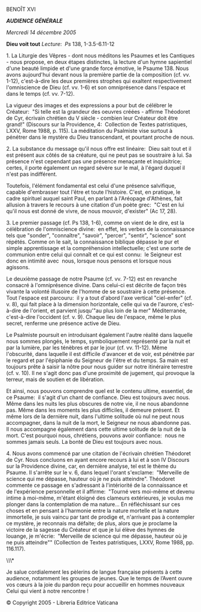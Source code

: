 BENOÎT XVI

***AUDIENCE GÉNÉRALE***

*Mercredi 14 décembre 2005*

**Dieu voit tout** *Lecture*:  *Ps* 138, 1-3.5-6.11-12

1. La Liturgie des Vêpres - dont nous méditons les Psaumes et les Cantiques - nous propose, en deux étapes distinctes, la lecture d'un hymne sapientiel d'une beauté limpide et d'une grande force émotive, le Psaume 138. Nous avons aujourd'hui devant nous la première partie de la composition (cf. vv. 1-12), c'est-à-dire les deux premières strophes qui exaltent respectivement l'omniscience de Dieu (cf. vv. 1-6) et son omniprésence dans l'espace et dans le temps (cf. vv. 7-12).

La vigueur des images et des expressions a pour but de célébrer le Créateur:  "Si telle est la grandeur des oeuvres créées - affirme Théodoret de Cyr, écrivain chrétien du V siècle - combien leur Créateur doit être grand!" (Discours sur la Providence, 4:  Collection de Textes patristiques, LXXV, Rome 1988, p. 115). La méditation du Psalmiste vise surtout à pénétrer dans le mystère du Dieu transcendant, et pourtant proche de nous.

2. La substance du message qu'il nous offre est linéaire:  Dieu sait tout et il est présent aux côtés de sa créature, qui ne peut pas se soustraire à lui. Sa présence n'est cependant pas une présence menaçante et inquisitrice; certes, il porte également un regard sévère sur le mal, à l'égard duquel il n'est pas indifférent.

Toutefois, l'élément fondamental est celui d'une présence salvifique, capable d'embrasser tout l'être et toute l'histoire. C'est, en pratique, le cadre spirituel auquel saint Paul, en parlant à l'Aréopage d'Athènes, fait allusion à travers le recours à une citation d'un poète grec:  "C'est en lui qu'il nous est donné de vivre, de nous mouvoir, d'exister" (Ac 17, 28).

3. Le premier passage (cf. Ps 138, 1-6), comme on vient de le dire, est la célébration de l'omniscience divine:  en effet, les verbes de la connaissance tels que "sonder", "connaître", "savoir", "percer", "sentir", "science" sont répétés. Comme on le sait, la connaissance biblique dépasse le pur et simple apprentissage et la compréhension intellectuelle; c'est une sorte de communion entre celui qui connaît et ce qui est connu:  le Seigneur est donc en intimité avec  nous, lorsque nous pensons et lorsque nous agissons.

Le deuxième passage de notre Psaume (cf. vv. 7-12) est en revanche consacré à l'omniprésence divine. Dans celui-ci est décrite de façon très vivante la volonté illusoire de l'homme de se soustraire à cette présence. Tout l'espace est parcouru:  il y a tout d'abord l'axe vertical "ciel-enfer" (cf. v. 8), qui fait place à la dimension horizontale, celle qui va de l'aurore, c'est-à-dire de l'orient, et parvient jusqu'"au plus loin de la mer" Méditerranée, c'est-à-dire l'occident (cf. v. 9). Chaque lieu de l'espace, même le plus secret, renferme une présence active de Dieu.

Le Psalmiste poursuit en introduisant également l'autre réalité dans laquelle nous sommes plongés, le temps, symboliquement représenté par la nuit et par la lumière, par les ténèbres et par le jour (cf. vv. 11-12). Même l'obscurité, dans laquelle il est difficile d'avancer et de voir, est pénétrée par le regard et par l'épiphanie du Seigneur de l'être et du temps. Sa main est toujours prête à saisir la nôtre pour nous guider sur notre itinéraire terrestre (cf. v. 10). Il ne s'agit donc pas d'une proximité de jugement, qui provoque la terreur, mais de soutien et de libération.

Et ainsi, nous pouvons comprendre quel est le contenu ultime, essentiel, de ce Psaume:  il s'agit d'un chant de confiance. Dieu est toujours avec nous. Même dans les nuits les plus obscures de notre vie, il ne nous abandonne pas. Même dans les moments les plus difficiles, il demeure présent. Et même lors de la dernière nuit, dans l'ultime solitude où nul ne peut nous accompagner, dans la nuit de la mort, le Seigneur ne nous abandonne pas. Il nous accompagne également dans cette ultime solitude de la nuit de la mort. C'est pourquoi nous, chrétiens, pouvons avoir confiance:  nous ne sommes jamais seuls. La bonté de Dieu est toujours avec nous.

4. Nous avons commencé par une citation de l'écrivain chrétien Théodoret de Cyr. Nous concluons en ayant encore recours à lui et à son IV Discours sur la Providence divine, car, en dernière analyse, tel est le thème du Psaume. Il s'arrête sur le v. 6, dans lequel l'orant s'exclame:  "Merveille de science qui me dépasse, hauteur où je ne puis atteindre". Théodoret commente ce passage en s'adressant à l'intériorité de la connaissance et de l'expérience personnelle et il affirme:  "Tourné vers moi-même et devenu intime à moi-même, m'étant éloigné des clameurs extérieures, je voulus me plonger dans la contemplation de ma nature... En réfléchissant sur ces choses et en pensant à l'harmonie entre la nature mortelle et la nature immortelle, je suis vaincu par tant de prodige et, n'arrivant pas à contempler ce mystère, je reconnais ma défaite; de plus, alors que je proclame la victoire de la sagesse du Créateur et que je lui élève des hymnes de louange, je m'écrie:  "Merveille de science qui me dépasse, hauteur où je ne puis atteindre"" (Collection de Textes patristiques, LXXV, Rome 1988, pp. 116.117).

\\*\\*\\*

Je salue cordialement les pèlerins de langue française présents à cette audience, notamment les groupes de jeunes. Que le temps de l’Avent ouvre vos cœurs à la joie du pardon reçu pour accueillir en hommes nouveaux Celui qui vient à notre rencontre !

© Copyright 2005 - Libreria Editrice Vaticana